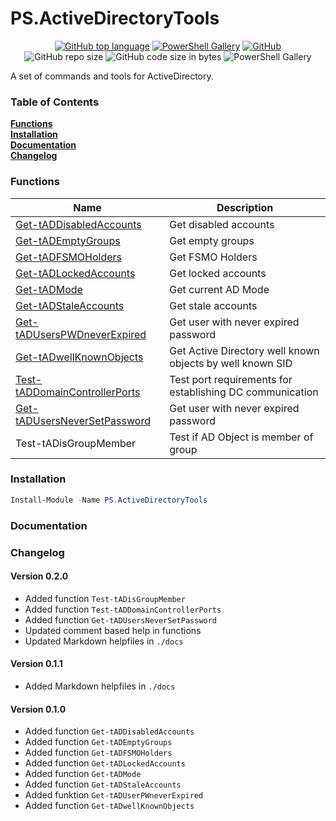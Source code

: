 # PS.ActiveDirectoryTools
<p align="center">
<a href="https://github.com/t0rsten/PS.ActiveDirectoryTools"><img alt="GitHub top language" src="https://img.shields.io/github/languages/top/t0rsten/PS.ActiveDirectoryTools"></a>
<a href="https://www.powershellgallery.com/packages/PS.ActiveDirectoryTools/"><img alt="PowerShell Gallery" src="https://img.shields.io/powershellgallery/v/PS.ActiveDirectoryTools"></a>
<a href="https://github.com/t0rsten/PS.ActiveDirectoryTools/blob/master/LICENSE"><img alt="GitHub" src="https://img.shields.io/github/license/t0rsten/PS.ActiveDirectoryTools"></a><br>
<img alt="GitHub repo size" src="https://img.shields.io/github/repo-size/t0rsten/PS.ActiveDirectoryTools">
<img alt="GitHub code size in bytes" src="https://img.shields.io/github/languages/code-size/t0rsten/PS.ActiveDirectoryTools">

<img alt="PowerShell Gallery" src="https://img.shields.io/powershellgallery/p/PS.ActiveDirectoryTools?color=blue">
</p>
A set of commands and tools for ActiveDirectory.

### Table of Contents
**[Functions](#functions)**<br>
**[Installation](#installation)**<br>
**[Documentation](#documentation)**<br>
**[Changelog](#changelog)**<br>

### Functions

| Name                                                                   | Description                                               |
| ---------------------------------------------------------------------- | --------------------------------------------------------- |
| [Get-tADDisabledAccounts](docs/Get-tADDisabledAccounts.md)             | Get disabled accounts                                     |
| [Get-tADEmptyGroups](docs/Get-tADEmptyGroups.md)                       | Get empty groups                                          |
| [Get-tADFSMOHolders](docs/Get-tADFSMOHolders.md)                       | Get FSMO Holders                                          |
| [Get-tADLockedAccounts](docs/Get-tADLockedAccounts.md)                 | Get locked accounts                                       |
| [Get-tADMode](docs/Get-tADMode.md)                                     | Get current AD Mode                                       |
| [Get-tADStaleAccounts](docs/Get-tADStaleAccounts.md)                   | Get stale accounts                                        |
| [Get-tADUsersPWDneverExpired](docs/Get-tADUsersPWDneverExpired.md)     | Get user with never expired password                      |
| [Get-tADwellKnownObjects](docs/Get-tADwellKnownObjects.md)             | Get Active Directory well known objects by well known SID |
| [Test-tADDomainControllerPorts](docs/Test-tADDomainControllerPorts.md) | Test port requirements for establishing DC communication  |
| [Get-tADUsersNeverSetPassword](docs/Get-tADUsersNeverSetPassword.md)   | Get user with never expired password                      |
| Test-tADisGroupMember                                                  | Test if AD Object is member of group                      |


### Installation
```Powershell
Install-Module -Name PS.ActiveDirectoryTools
```
### Documentation

### Changelog
#### Version 0.2.0
  - Added function ```Test-tADisGroupMember```
  - Added function ```Test-tADDomainControllerPorts```
  - Added function ```Get-tADUsersNeverSetPassword```
  - Updated comment based help in functions
  - Updated Markdown helpfiles in ```./docs```

#### Version 0.1.1
  - Added Markdown helpfiles in ```./docs```

#### Version 0.1.0
  - Added function ```Get-tADDisabledAccounts```
  - Added function ```Get-tADEmptyGroups```
  - Added function ```Get-tADFSMOHolders```
  - Added function ```Get-tADLockedAccounts```
  - Added function ```Get-tADMode```
  - Added function ```Get-tADStaleAccounts```
  - Added funktion ```Get-tADUserPWneverExpired```
  - Added function ```Get-tADwellKnownObjects```